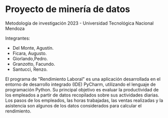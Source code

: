 # Proyecto de minería de datos
Metodología de investigación 2023 - Universidad Tecnológica Nacional Mendoza

Integrantes:
- Del Monte, Agustín.
- Ficara, Augusto.
- Giorlando,Pedro.
- Granzotto, Facundo.
- Santucci, Renzo.


El programa de "Rendimiento Laboral" es una aplicación desarrollada en el entorno 
de desarrollo integrado (IDE) PyCharm, utilizando el lenguaje de programación Python. 
Su principal objetivo es evaluar la productividad de los empleados a partir de datos 
recopilados sobre sus actividades diarias. Los pasos de los empleados, las horas trabajadas, 
las ventas realizadas y la asistencia son algunos de los datos considerados 
para calcular el rendimiento.
